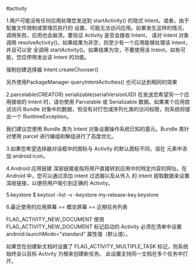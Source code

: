 #activity

1.用户可能没有任何应用处理您发送到 startActivity() 的隐式 Intent。或者，由于配置文件限制或管理员执行的
设置，可能无法访问应用。如果发生这样的情况，调用失败，应用也会崩溃。要验证 Activity 是否会接收 Intent，
请对 Intent 对象调用 resolveActivity()。如果结果为非空，则至少有一个应用能够处理该 Intent，并且可以安
全调用 startActivity()。如果结果为空，不要使用该 Intent。如有可能，您应停用发出该 Intent 的功能。

强制创建选择器 Intent.createChooser()

另外使用PackageManager  queryIntentActivities() 也可以达到相同的效果

2.parcelable(CREATOR) serializable(serialVersionUID) 
在发送您希望另一个应用接收的 Intent 时，请勿使用 Parcelable 或 Serializable 数据。如果某个应用尝试访问
 Bundle 对象中的数据，但没有对打包或序列化类的访问权限，则系统将提出一个 RuntimeException。
 
我们建议您使用 Bundle 类为 Intent 对象设置操作系统已知的基元。Bundle 类针对使用 parcel 进行编组和解组进行了高度优化。

3.如果您希望选择器对话框中的图标与 Activity 的默认图标不同，请在 <intent-filter> 元素中添加 android:icon。

4.Android 应用链接
深层链接是指将用户直接转到应用中的特定内容的网址。在 Android 中，您可以通过添加 intent 过滤器以及从传入
的 intent 提取数据来设置深层链接，以便将用户吸引到正确的 Activity。

5.keystore   $ keytool -list -v -keystore my-release-key.keystore

6.最近使用的应用屏幕 == 概览屏幕 == 近期任务列表

FLAG_ACTIVITY_NEW_DOCUMENT
使用 FLAG_ACTIVITY_NEW_DOCUMENT 标记启动的 Activity 必须在清单中设置 android:launchMode="standard" 属性值（默认值）。

如果您在创建新文档时设置了 FLAG_ACTIVITY_MULTIPLE_TASK 标记，则系统始终会以目标 Activity 为根来创建新任务。
此设置支持同一文档在多个任务中打开。